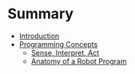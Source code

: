 # Summary

- [Introduction](./introduction.md)
- [Programming Concepts](./02-00-programming-concepts.md)
    - [Sense, Interpret, Act](./02-01-sense-interpret-act.md)
    - [Anatomy of a Robot Program](./02-02-basic-robot-code.md)

